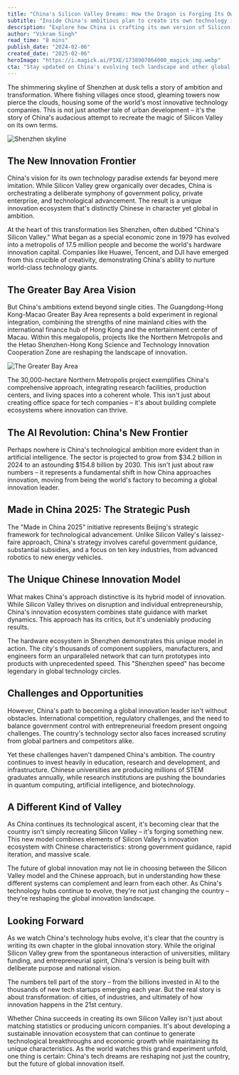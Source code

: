 ```yaml
---
title: "China's Silicon Valley Dreams: How the Dragon is Forging Its Own Innovation Paradise"
subtitle: "Inside China's ambitious plan to create its own technology innovation ecosystem"
description: "Explore how China is crafting its own version of Silicon Valley through massive government initiatives, technological advancement, and unique innovation models. From Shenzhen's transformation to the ambitious Greater Bay Area project, discover how the world's second-largest economy is forging its path to becoming a global innovation leader."
author: "Vikram Singh"
read_time: "8 mins"
publish_date: "2024-02-06"
created_date: "2025-02-06"
heroImage: "https://i.magick.ai/PIXE/1738907064000_magick_img.webp"
cta: "Stay updated on China's evolving tech landscape and other global innovation trends by following us on LinkedIn. Join our community of tech enthusiasts and industry experts!"
---
```


The shimmering skyline of Shenzhen at dusk tells a story of ambition and transformation. Where fishing villages once stood, gleaming towers now pierce the clouds, housing some of the world's most innovative technology companies. This is not just another tale of urban development – it's the story of China's audacious attempt to recreate the magic of Silicon Valley on its own terms.

![Shenzhen skyline](https://i.magick.ai/PIXE/1738907064000_magick_img.webp)

## The New Innovation Frontier

China's vision for its own technology paradise extends far beyond mere imitation. While Silicon Valley grew organically over decades, China is orchestrating a deliberate symphony of government policy, private enterprise, and technological advancement. The result is a unique innovation ecosystem that's distinctly Chinese in character yet global in ambition.

At the heart of this transformation lies Shenzhen, often dubbed "China's Silicon Valley." What began as a special economic zone in 1979 has evolved into a metropolis of 17.5 million people and become the world's hardware innovation capital. Companies like Huawei, Tencent, and DJI have emerged from this crucible of creativity, demonstrating China's ability to nurture world-class technology giants.

## The Greater Bay Area Vision

But China's ambitions extend beyond single cities. The Guangdong-Hong Kong-Macao Greater Bay Area represents a bold experiment in regional integration, combining the strengths of nine mainland cities with the international finance hub of Hong Kong and the entertainment center of Macau. Within this megalopolis, projects like the Northern Metropolis and the Hetao Shenzhen-Hong Kong Science and Technology Innovation Cooperation Zone are reshaping the landscape of innovation.

![The Greater Bay Area](https://i.magick.ai/PIXE/1738907064004_magick_img.webp)

The 30,000-hectare Northern Metropolis project exemplifies China's comprehensive approach, integrating research facilities, production centers, and living spaces into a coherent whole. This isn't just about creating office space for tech companies – it's about building complete ecosystems where innovation can thrive.

## The AI Revolution: China's New Frontier

Perhaps nowhere is China's technological ambition more evident than in artificial intelligence. The sector is projected to grow from $34.2 billion in 2024 to an astounding $154.8 billion by 2030. This isn't just about raw numbers – it represents a fundamental shift in how China approaches innovation, moving from being the world's factory to becoming a global innovation leader.

## Made in China 2025: The Strategic Push

The "Made in China 2025" initiative represents Beijing's strategic framework for technological advancement. Unlike Silicon Valley's laissez-faire approach, China's strategy involves careful government guidance, substantial subsidies, and a focus on ten key industries, from advanced robotics to new energy vehicles.

## The Unique Chinese Innovation Model

What makes China's approach distinctive is its hybrid model of innovation. While Silicon Valley thrives on disruption and individual entrepreneurship, China's innovation ecosystem combines state guidance with market dynamics. This approach has its critics, but it's undeniably producing results.

The hardware ecosystem in Shenzhen demonstrates this unique model in action. The city's thousands of component suppliers, manufacturers, and engineers form an unparalleled network that can turn prototypes into products with unprecedented speed. This "Shenzhen speed" has become legendary in global technology circles.

## Challenges and Opportunities

However, China's path to becoming a global innovation leader isn't without obstacles. International competition, regulatory challenges, and the need to balance government control with entrepreneurial freedom present ongoing challenges. The country's technology sector also faces increased scrutiny from global partners and competitors alike.

Yet these challenges haven't dampened China's ambition. The country continues to invest heavily in education, research and development, and infrastructure. Chinese universities are producing millions of STEM graduates annually, while research institutions are pushing the boundaries in quantum computing, artificial intelligence, and biotechnology.

## A Different Kind of Valley

As China continues its technological ascent, it's becoming clear that the country isn't simply recreating Silicon Valley – it's forging something new. This new model combines elements of Silicon Valley's innovation ecosystem with Chinese characteristics: strong government guidance, rapid iteration, and massive scale.

The future of global innovation may not lie in choosing between the Silicon Valley model and the Chinese approach, but in understanding how these different systems can complement and learn from each other. As China's technology hubs continue to evolve, they're not just changing the country – they're reshaping the global innovation landscape.

## Looking Forward

As we watch China's technology hubs evolve, it's clear that the country is writing its own chapter in the global innovation story. While the original Silicon Valley grew from the spontaneous interaction of universities, military funding, and entrepreneurial spirit, China's version is being built with deliberate purpose and national vision.

The numbers tell part of the story – from the billions invested in AI to the thousands of new tech startups emerging each year. But the real story is about transformation: of cities, of industries, and ultimately of how innovation happens in the 21st century.

Whether China succeeds in creating its own Silicon Valley isn't just about matching statistics or producing unicorn companies. It's about developing a sustainable innovation ecosystem that can continue to generate technological breakthroughs and economic growth while maintaining its unique characteristics. As the world watches this grand experiment unfold, one thing is certain: China's tech dreams are reshaping not just the country, but the future of global innovation itself.
